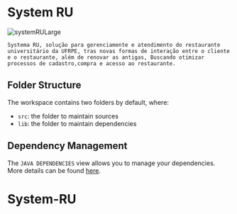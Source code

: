 # System RU
![systemRULarge](https://user-images.githubusercontent.com/52515361/101967589-dfa59b80-3bf9-11eb-9997-bdfacb4d9fa3.png)


 `Systema RU, solução para gerenciamente e atendimento do restaurante universitário da UFRPE, tras novas formas de interação entre o cliente e o restaurante, além de renovar as antigas, Buscando otimizar processos de cadastro,compra e acesso ao restaurante.`

## Folder Structure

The workspace contains two folders by default, where:

- `src`: the folder to maintain sources
- `lib`: the folder to maintain dependencies

## Dependency Management

The `JAVA DEPENDENCIES` view allows you to manage your dependencies. More details can be found [here](https://github.com/microsoft/vscode-java-pack/blob/master/release-notes/v0.9.0.md#work-with-jar-files-directly).
# System-RU
